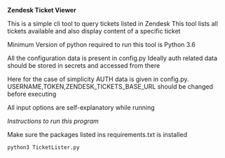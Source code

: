 **Zendesk Ticket Viewer**

This is a simple cli tool to query tickets listed in Zendesk 
This tool lists all tickets available and also display content of a specific ticket

Minimum Version of python required to run this tool is Python 3.6


All the configuration data is present in config.py
Ideally auth related data should be stored in secrets and accessed from there

Here for the case of simplicity AUTH data is given in config.py.
USERNAME,TOKEN,ZENDESK_TICKETS_BASE_URL should be changed before executing

All input options are self-explanatory while running

_Instructions to run this program_

Make sure the packages listed ins requirements.txt is installed

`python3 TicketLister.py`



